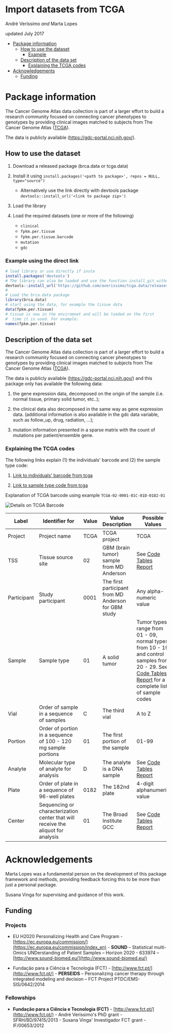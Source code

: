 # Import datasets from TCGA

André Veríssimo *and* Marta Lopes

updated July 2017

-   [Package information](#package-information)
    -   [How to use the dataset](#how-to-use-the-dataset)
        -   [Example](#example)
    -   [Description of the data set](#description-of-the-data-set)
        -   [Explaining the TCGA codes](#explaining-the-tcga-codes)
-   [Acknowledgements](#acknowledgements)
    -    [Funding](#funding)


# Package information

The Cancer Genome Atlas data collection is part of a larger effort to build a research community focused on connecting cancer phenotypes to genotypes by providing clinical images matched to subjects from The Cancer Genome Atlas ([TCGA](https://cancergenome.nih.gov/)).

The data is publicly available (<https://gdc-portal.nci.nih.gov/>).

## How to use the dataset

1.  Download a released package (brca.data or tcga.data)

2.  Install it using `install.packages('<path to package>', repos = NULL, type="source")`
    -   Alternatively use the link directly with devtools package `devtools::install_url('<link to package zip>')`

3.  Load the library

4.  Load the required datasets (one or more of the following)
    -   `clinical`
    -   `fpkm.per.tissue`
    -   `fpkm.per.tissue.barcode`
    -   `mutation`
    -   `gdc`

### Example using the direct link

``` r
# load library or use directly if insta
install.packages('devtools')
# The library can also be loaded and use the function install_git without 'devtools::' prefix
devtools::install_url('https://github.com/averissimo/tcga.data/releases/download/2016.12.15-brca/brca.data_1.0.tar.gz')
#
# Load the brca.data package
library(brca.data)
# start using the data, for example the tissue data
data(fpkm.per.tissue)
# tissue is now in the enviromnet and will be loaded on the first
#  time it is used. For example:
names(fpkm.per.tissue)
```

## Description of the data set

The Cancer Genome Atlas data collection is part of a larger effort to build a research community focused on connecting cancer phenotypes to genotypes by providing clinical images matched to subjects from The Cancer Genome Atlas ([TCGA](https://cancergenome.nih.gov/)).

The data is publicly available (<https://gdc-portal.nci.nih.gov/>) and this package only has available the following data:

1.  the gene expression data, decomposed on the origin of the sample (i.e. normal tissue, primary solid tumor, etc..);

2.  the clinical data also decomposed in the same way as gene expression data. (additional information is also available in the gdc data variable, such as follow\_up, drug, radiation, ...);

3.  mutation information presented in a sparse matrix with the count of mutations per patient/ensemble gene.

### Explaining the TCGA codes

The following links explain (1) the individuals' barcode and (2) the sample type code:

1.  [Link to individuals' barcode from tcga](https://wiki.nci.nih.gov/display/TCGA/TCGA+barcode?desktop=true&macroName=unmigrated-inline-wiki-markup)

1. [Link to sample type code from tcga](https://gdc.cancer.gov/resources-tcga-users/tcga-code-tables/sample-type-codes)

Explanation of TCGA barcode using example `TCGA-02-0001-01C-01D-0182-01`

![Details on TCGA Barcode](https://wiki.nci.nih.gov/download/attachments/39294833/barcode.png?version=1&modificationDate=1300400318000&api=v2)

| Label       | Identifier for     | Value | Value Description | Possible Values |
|-------------|--------------------|-------|-------------------|-----------------|
| Project     | Project name       | TCGA | TCGA project | TCGA |
| TSS         | Tissue source site | 02 | GBM (brain tumor) sample from MD Anderson | See [Code Tables Report](https://gdc.cancer.gov/resources-tcga-users/tcga-code-tables/tissue-source-site-codes) |
| Participant | Study participant | 0001 | The first participant from MD Anderson for GBM study | Any alpha-numeric value |
| Sample      | Sample type       | 01 | A solid tumor | Tumor types range from 01 - 09, normal types from 10 - 19 and control samples from 20 - 29. See [Code Tables Report](https://gdc.cancer.gov/resources-tcga-users/tcga-code-tables/sample-type-codes) for a complete list of sample codes |
| Vial        | Order of sample in a sequence of samples       | C | The third vial | A to Z |
| Portion     | Order of portion in a sequence of 100 - 120 mg sample portions | 01 | The first portion of the sample | 01-99 |
| Analyte     | Molecular type of analyte for analysis         | D | The analyte is a DNA sample | See [Code Tables Report](https://gdc.cancer.gov/resources-tcga-users/tcga-code-tables/portion-analyte-codes) |
| Plate       | Order of plate in a sequence of 96-well plates | 0182 | The 182nd plate | 4-digit alphanumeric value |
| Center      | Sequencing or characterization center that will receive the aliquot for analysis | 01 | The Broad Institute GCC | See [Code Tables Report](https://gdc.cancer.gov/resources-tcga-users/tcga-code-tables/center-codes) |


# Acknowledgements

Marta Lopes was a fundamental person on the development of this package framework and methods, providing feedback forcing this to be more than just a personal package.

Susana Vinga for supervising and guidance of this work.

## Funding

### Projects

-    EU H2020 Personalizing Health and Care Program - [https://ec.europa.eu/commission/](https://ec.europa.eu/commission/index_en)
    -    **SOUND** – Statistical multi-Omics UNDerstanding of Patient Samples – Horizon 2020 - 633974 – [http://www.sound-biomed.eu/](http://www.sound-biomed.eu/)

-    Fundação para a Ciência e Tecnologia (FCT) - [http://www.fct.pt/](http://www.fct.pt/)
    -    **PERSEIDS** – Personalizing cancer therapy through integrated modeling and decision – FCT Project PTDC/EMS-SIS/0642/2014

### Fellowships

-    **Fundação para a Ciência e Tecnologia (FCT)** - [http://www.fct.pt/](http://www.fct.pt/)
    -    André Veríssimo's PhD grant - SFRH/BD/97415/2013
    -    Susana Vinga' Investigador FCT grant - IF/00653/2012
